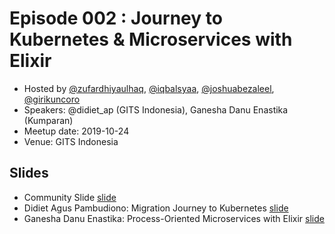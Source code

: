 # Episode 002 : Journey to Kubernetes & Microservices with Elixir

- Hosted by [@zufardhiyaulhaq](https://twitter.com/zufardhiyaulhaq), [@iqbalsyaa](https://twitter.com/iqbalsyaa), [@joshuabezaleel](https://twitter.com/joshuabezaleel), [@girikuncoro](https://twitter.com/girikuncoro)
- Speakers: @didiet_ap (GITS Indonesia), Ganesha Danu Enastika (Kumparan)
- Meetup date: 2019-10-24
- Venue: GITS Indonesia

## Slides

- Community Slide [slide](https://docs.google.com/presentation/d/1VSnONvgs3wxQbpeLuImn0WJRWuOe7fPT6Y6kQBuWs9U/edit?usp=sharing)
- Didiet Agus Pambudiono: Migration Journey to Kubernetes [slide](https://docs.google.com/presentation/d/1rR9PSd13O_xb29guU3aa909tdJzKMjpO2NEFQRRGWOw/edit?usp=sharing)
- Ganesha Danu Enastika: Process-Oriented Microservices with Elixir [slide](https://docs.google.com/presentation/d/1sWD4-1v5i2TOptxCG5oeSdTHzO6VeByqpt6U6Li-wHk/edit?usp=sharing)